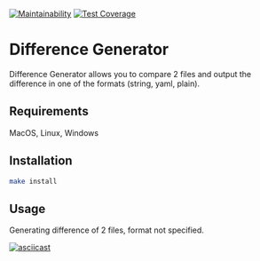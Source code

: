 [![Maintainability](https://api.codeclimate.com/v1/badges/4028236515d19f6a8099/maintainability)](https://codeclimate.com/github/user-9e/frontend-project-46/maintainability)
[![Test Coverage](https://api.codeclimate.com/v1/badges/4028236515d19f6a8099/test_coverage)](https://codeclimate.com/github/user-9e/frontend-project-46/test_coverage)

# Difference Generator

Difference Generator allows you to compare 2 files and output the difference in one of the formats (string, yaml, plain).

## Requirements

MacOS, Linux, Windows

## Installation

```bash
make install
```

## Usage
Generating difference of 2 files, format not specified.

[![asciicast](https://asciinema.org/a/kwurgqBe5Ft75vRurKAj5FDT2.svg)](https://asciinema.org/a/kwurgqBe5Ft75vRurKAj5FDT2)


